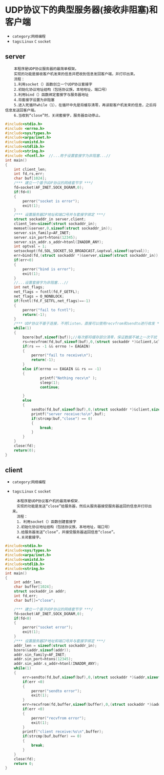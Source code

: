 # UDP协议下的典型服务器(接收非阻塞)和客户端
* `category`:`网络编程`
* `tags`:`Linux` `C` `socket`

## server
		本程序是UDP协议服务器的最简单框架。
		实现的功能是接收客户机发来的信息并把收到信息发回客户端，并打印出来。
		流程：
		1.利用socket（）函数创立一个UDP协议套接字
		2.初始化协议地址结构（包括协议族，本地地址，端口号）
		3.利用bind（）函数绑定套接字与服务器地址
		4.将套接字设置为非阻塞
		5.进入死循环while（1），在循环中先是将缓存清零，再读取客户机发来的信息，之后将信息发送回客户端。
		6.当收到“close”时，关闭套接字，服务器自动停止。

```C
#include<stdio.h>
#include <errno.h>
#include<sys/types.h>
#include<arpa/inet.h>
#include<unistd.h>
#include<stdlib.h>
#include<string.h>
#include <fcntl.h>	//...用于设置套接字为非阻塞...//
int main()
{
	int client_len;
	int fd,rs,err;
	char buf[1024];
	/*** 建立一个基于UDP协议的网络套节字 ***/
	fd=socket(AF_INET,SOCK_DGRAM,0);
	if(fd<0)
	{
		perror("socket is error");
		exit(1);
	}
	/*** 设置服务器IP地址和端口号并与套接字绑定 ***/
	struct sockaddr_in server,client;
	client_len=sizeof(struct sockaddr_in);
	memset(&server,0,sizeof(struct sockaddr_in));
	server.sin_family=AF_INET;
	server.sin_port=htons(12345);
	server.sin_addr.s_addr=htonl(INADDR_ANY);
	int optval = 1;
	setsockopt(fd,SOL_SOCKET,SO_BROADCAST,&optval,sizeof(optval));
	err=bind(fd,(struct sockaddr *)&server,sizeof(struct sockaddr_in));
	if(err<0)
	{
		perror("bind is error");
		exit(1);
	}
	//...设置套接字为非阻塞...//
	int net_flags;
	net_flags = fcntl(fd,F_GETFL);
	net_flags = O_NONBLOCK;
	if(fcntl(fd,F_SETFL,net_flags)==-1)
	{
		perror("fail to fcntl");
		return(-1);
	}
	/*** UDP协议不基于连接，不用listen，直接可以使用recvfrom和sendto进行收发 ***/
	while(1)
	{
	 	bzero(buf,sizeof(buf));//每次都将缓存部分清零，保证数据不被上一次干扰
	 	rs=recvfrom(fd,buf,sizeof(buf),0,(struct sockaddr *)&client,&client_len);
		if(rs == -1 && errno != EAGAIN)
		{
			perror("fail to receive\n");
			return(-1);
		}
		else if(errno == EAGAIN && rs == -1)
		{
				printf("Nothing recv\n" );
				sleep(1);
				continue;

		}
		else
		{
			sendto(fd,buf,sizeof(buf),0,(struct sockaddr *)&client,sizeof(struct sockaddr_in));
		 	printf("server receive:%s\n",buf);
		 	if(strcmp(buf,"close") == 0)
		 	{
		 		break;
		 	}
		}
	}
	close(fd);
	return(0);
}
```

## client
* `category`:`网络编程`
* `tags`:`Linux` `C` `socket`

		本程序是UDP协议客户机的最简单框架.
		实现的功能是发送“close”给服务器，然后从服务器接受服务器返回的信息并打印出来。
		流程：
		1. 利用socket（）函数创建套接字
		2.初始化协议地址结构（包括协议族，本地地址，端口号）
		3.给服务器发送“close”，并接受服务器返回信息“close”。
		4.关闭套接字。

```C
#include<stdio.h>
#include<sys/types.h>
#include<arpa/inet.h>
#include<unistd.h>
#include<stdlib.h>
#include<string.h>
int main()
{
	int addr_len;
	char buffer[1024];
	struct sockaddr_in addr;
	int fd,err;
	char buf[]="close";

	/*** 建立一个基于UDP协议的网络套节字 ***/
	fd=socket(AF_INET,SOCK_DGRAM,0);
	if(fd<0)
	{
		perror("socket error");
		exit(1);
	}
	/*** 设置服务器IP地址和端口号并与套接字绑定 ***/
	addr_len = sizeof(struct sockaddr_in);
	bzero(&addr,sizeof(addr));
	addr.sin_family=AF_INET;
	addr.sin_port=htons(12345);
	addr.sin_addr.s_addr=htonl(INADDR_ANY);
	while(1)
	{
		err=sendto(fd,buf,sizeof(buf),0,(struct sockaddr *)&addr,sizeof(struct sockaddr_in));
		if(err <0)
		{
			perror("sendto error");
			exit(1);
		}
		err=recvfrom(fd,buffer,sizeof(buffer),0,(struct sockaddr *)&addr,&addr_len);
		if(err <0)
		{
			perror("recvfrom error");
			exit(1);
		}
		printf("client receive:%s\n",buffer);
		if(strcmp(buf,buffer) == 0)
	 	{
	 		break;
	 	}
	}
	close(fd);
	return 0;
}
```
